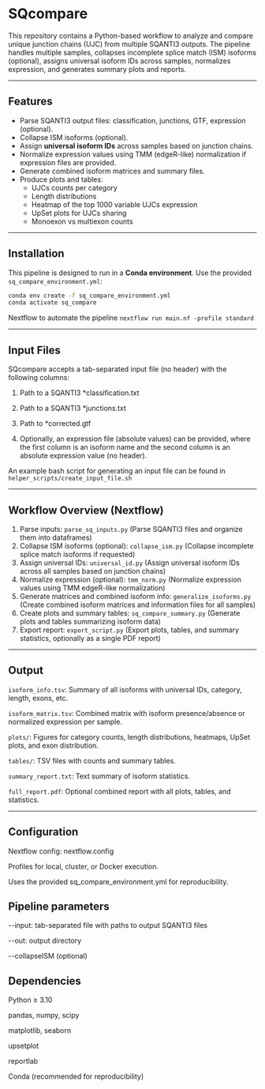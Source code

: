 # SQcompare

This repository contains a Python-based workflow to analyze and compare unique junction chains (UJC) from multiple SQANTI3 outputs. The pipeline handles multiple samples, collapses incomplete splice match (ISM) isoforms (optional), assigns universal isoform IDs across samples, normalizes expression, and generates summary plots and reports.

---

## Features

- Parse SQANTI3 output files: classification, junctions, GTF, expression (optional).
- Collapse ISM isoforms (optional).
- Assign **universal isoform IDs** across samples based on junction chains.
- Normalize expression values using TMM (edgeR-like) normalization if expression files are provided.
- Generate combined isoform matrices and summary files.
- Produce plots and tables:
  - UJCs counts per category
  - Length distributions
  - Heatmap of the top 1000 variable UJCs expression
  - UpSet plots for UJCs sharing
  - Monoexon vs multiexon counts

---












## Installation

This pipeline is designed to run in a **Conda environment**. Use the provided `sq_compare_environment.yml`:

```bash
conda env create -f sq_compare_environment.yml
conda activate sq_compare
```

Nextflow to automate the pipeline
`nextflow run main.nf -profile standard`

---
## Input Files

SQcompare accepts a tab-separated input file (no header) with the following columns:

1. Path to a SQANTI3 *classification.txt

2. Path to a SQANTI3 *junctions.txt

3. Path to *corrected.gtf

4. Optionally, an expression file (absolute values) can be provided, where the first column is an isoform name and the second column is an absolute expression value (no header).

An example bash script for generating an input file can be found in `helper_scripts/create_input_file.sh`

---

## Workflow Overview (Nextflow)

1. Parse inputs: `parse_sq_inputs.py` (Parse SQANTI3 files and organize them into dataframes)
2. Collapse ISM isoforms (optional): `collapse_ism.py` (Collapse incomplete splice match isoforms if requested)
3. Assign universal IDs: `universal_id.py` (Assign universal isoform IDs across all samples based on junction chains)
4. Normalize expression (optional): `tmm_norm.py` (Normalize expression values using TMM edgeR-like normalization)
5. Generate matrices and combined isoform info: `generalize_isoforms.py` (Create combined isoform matrices and information files for all samples)
6. Create plots and summary tables: `sq_compare_summary.py` (Generate plots and tables summarizing isoform data)
7. Export report: `export_script.py` (Export plots, tables, and summary statistics, optionally as a single PDF report)

---

## Output

`isoform_info.tsv`: Summary of all isoforms with universal IDs, category, length, exons, etc.

`isoform_matrix.tsv`: Combined matrix with isoform presence/absence or normalized expression per sample.

`plots/`: Figures for category counts, length distributions, heatmaps, UpSet plots, and exon distribution.

`tables/`: TSV files with counts and summary tables.

`summary_report.txt`: Text summary of isoform statistics.

`full_report.pdf`: Optional combined report with all plots, tables, and statistics.

---

## Configuration

Nextflow config: nextflow.config

Profiles for local, cluster, or Docker execution.

Uses the provided sq_compare_environment.yml for reproducibility.

## Pipeline parameters

--input: tab-separated file with paths to output SQANTI3 files

--out: output directory

--collapseISM (optional)

## Dependencies

Python ≥ 3.10

pandas, numpy, scipy

matplotlib, seaborn

upsetplot

reportlab

Conda (recommended for reproducibility)
